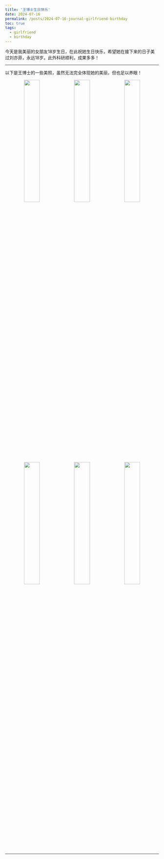 ```yaml
---
title: '王博士生日快乐'
date: 2024-07-16
permalink: /posts/2024-07-16-journal-girlfriend-birthday
toc: true
tags:
  - girlfriend
  - birthday
---
```


今天是我美丽的女朋友18岁生日，在此祝她生日快乐，希望她在接下来的日子美过刘亦菲，永远18岁。此外科研顺利，成果多多！

------

以下是王博士的一些美照，虽然无法完全体现她的美丽，但也足以养眼！

<!--<div class='paper-box'><div class='paper-box-image'>
<center class ='img'>
<div><a href="images/post/Wang1.png"><img src='images/post/Wang1.png' alt="sym" width="32%"></a>
<div><a href="images/post/Wang2.png"><img src='images/post/Wang2.png' alt="sym" width="32%"></a>
<div><a href="images/post/Wang3.png"><img src='images/post/Wang3.png' alt="sym" width="32%"></a>
<br>
<div><a href="images/post/Wang4.png"><img src='images/post/Wang4.png' alt="sym" width="32%"></a>
<div><a href="images/post/Wang5.png"><img src='images/post/Wang5.png' alt="sym" width="32%"></a>
<div><a href="images/post/Wang6.png"><img src='images/post/Wang6.png' alt="sym" width="32%"></a>
</center>  
</div></div>-->
<b>
<center class ='img'>
<img src='images/Wang1.png' width="32%">
<img src='images/Wang2.png' width="32%">
<img src='images/Wang3.png' width="32%">
<br>
<img src='images/Wang4.png' width="32%">
<img src='images/Wang5.png' width="32%">
<img src='images/Wang6.png' width="32%">
</center>  
<br>
</b>

------